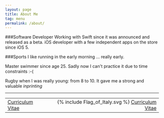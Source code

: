 ```yaml
---
layout: page
title: About Me
tag: menu
permalink: /about/
---
```



###Software Developer
Working with Swift since it was announced and released as a beta.
iOS developer with a few independent apps on the store since iOS 5.


###Sports
I like running in the early morning ... really early.

Master swimmer since age 25. Sadly now I can't practice it due to time constraints :-(

Rugby when I was really young: from 8 to 10. It gave me a strong and valuable _inprinting_

<hr />
<table border = "0px" width = "100%">
	<tr>
		<td>
			<a href="{{ "/Matteo_Piombo_CV_EN_2015.pdf" | prepend: site.baseurl }}">Curriculum Vitae</a> 
		</td>
		<td align="right">
			<span class="icon"> {% include Flag_of_Italy.svg %} </span> 
 			<a href="{{ "/Matteo_Piombo_CV_IT_2015.pdf" | prepend: site.baseurl }}">Curriculum Vitae</a>
		</td>
	</tr>
</table>
	
